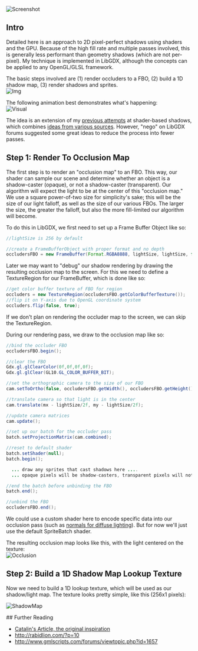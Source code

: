 ![Screenshot](http://i.imgur.com/sJiUG6x.png)

## Intro

Detailed here is an approach to 2D pixel-perfect shadows using shaders and the GPU. Because of the high fill rate and multiple passes involved, this is generally less performant than geometry shadows (which are not per-pixel). My technique is implemented in LibGDX, although the concepts can be applied to any OpenGL/GLSL framework.

The basic steps involved are (1) render occluders to a FBO, (2) build a 1D shadow map, (3) render shadows and sprites.  
![Img](http://i.imgur.com/vcaWNof.png)

The following animation best demonstrates what's happening:   
![Visual](http://i.imgur.com/qcH7G.gif)

The idea is an extension of my [previous attempts](http://www.java-gaming.org/topics/starbound-lighting-techneques/26363/msg/230988/view.html#msg230988) at shader-based shadows, which combines [ideas from various sources](#further-reading). However, "nego" on LibGDX forums suggested some great ideas to reduce the process into fewer passes.

## Step 1: Render To Occlusion Map

The first step is to render an "occlusion map" to an FBO. This way, our shader can sample our scene and determine whether an object is a shadow-caster (opaque), or not a shadow-caster (transparent). Our algorithm will expect the light to be at the center of this "occlusion map." We use a square power-of-two size for simplicity's sake; this will be the size of our light falloff, as well as the size of our various FBOs. The larger the size, the greater the falloff, but also the more fill-limited our algorithm will become.

To do this in LibGDX, we first need to set up a Frame Buffer Object like so:

```java
//lightSize is 256 by default

//create a FrameBufferObject with proper format and no depth
occludersFBO = new FrameBuffer(Format.RGBA8888, lightSize, lightSize, false);
```

Later we may want to "debug" our shadow rendering by drawing the resulting occlusion map to the screen. For this we need to define a TextureRegion for our FrameBuffer, which is done like so:
```java
//get color buffer texture of FBO for region
occluders = new TextureRegion(occludersFBO.getColorBufferTexture());
//flip it on Y-axis due to OpenGL coordinate system
occluders.flip(false, true);
```

If we don't plan on rendering the occluder map to the screen, we can skip the TextureRegion.

During our rendering pass, we draw to the occlusion map like so:
```java
//bind the occluder FBO
occludersFBO.begin();

//clear the FBO
Gdx.gl.glClearColor(0f,0f,0f,0f);
Gdx.gl.glClear(GL10.GL_COLOR_BUFFER_BIT);

//set the orthographic camera to the size of our FBO
cam.setToOrtho(false, occludersFBO.getWidth(), occludersFBO.getHeight());

//translate camera so that light is in the center 
cam.translate(mx - lightSize/2f, my - lightSize/2f);

//update camera matrices
cam.update();

//set up our batch for the occluder pass
batch.setProjectionMatrix(cam.combined);

//reset to default shader
batch.setShader(null); 
batch.begin();

  ... draw any sprites that cast shadows here ....
  ... opaque pixels will be shadow-casters, transparent pixels will not ...

//end the batch before unbinding the FBO
batch.end();

//unbind the FBO
occludersFBO.end();
```

We could use a custom shader here to encode specific data into our occlusion pass (such as [normals for diffuse lighting](https://github.com/mattdesl/lwjgl-basics/wiki/ShaderLesson6)). But for now we'll just use the default SpriteBatch shader.

The resulting occlusion map looks like this, with the light centered on the texture:  
![Occlusion](http://i.imgur.com/BmKQdBZ.png)

## Step 2: Build a 1D Shadow Map Lookup Texture

Now we need to build a 1D lookup texture, which will be used as our shadow/light map. The texture looks pretty simple, like this (256x1 pixels):

![ShadowMap](http://i.imgur.com/ZaGDDgL.png)

<a name="further-reading" />
## Further Reading

- [Catalin's Article, the original inspiration](http://www.catalinzima.com/2010/07/my-technique-for-the-shader-based-dynamic-2d-shadows/)
- http://rabidlion.com/?p=10
- http://www.gmlscripts.com/forums/viewtopic.php?id=1657